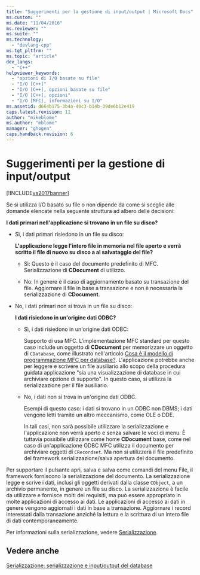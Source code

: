 ```yaml
---
title: "Suggerimenti per la gestione di input/output | Microsoft Docs"
ms.custom: ""
ms.date: "11/04/2016"
ms.reviewer: ""
ms.suite: ""
ms.technology: 
  - "devlang-cpp"
ms.tgt_pltfrm: ""
ms.topic: "article"
dev_langs: 
  - "C++"
helpviewer_keywords: 
  - "opzioni di I/O basate su file"
  - "I/O [C++]"
  - "I/O [C++], opzioni basate su file"
  - "I/O [C++], opzioni"
  - "I/O [MFC], informazioni su I/O"
ms.assetid: d664b175-3b4a-40c3-b14b-39de6b12e419
caps.latest.revision: 11
author: "mikeblome"
ms.author: "mblome"
manager: "ghogen"
caps.handback.revision: 6
---
```

# Suggerimenti per la gestione di input/output
[!INCLUDE[vs2017banner](../assembler/inline/includes/vs2017banner.md)]

Se si utilizza I\/O basato su file o non dipende da come si sceglie alle domande elencate nella seguente struttura ad albero delle decisioni:  
  
 **I dati primari nell'applicazione si trovano in un file su disco?**  
  
-   Sì, i dati primari risiedono in un file su disco:  
  
     **L'applicazione legge l'intero file in memoria nel file aperto e verrà scritto il file di nuovo su disco a al salvataggio del file?**  
  
    -   Sì: Questo è il caso del documento predefinito di MFC.  Serializzazione di **CDocument** di utilizzo.  
  
    -   No: In genere è il caso di aggiornamento basato su transazione del file.  Aggiornare il file in base a transazione e non è necessaria la serializzazione di **CDocument**.  
  
-   No, i dati primari non si trova in un file su disco:  
  
     **I dati risiedono in un'origine dati ODBC?**  
  
    -   Sì, i dati risiedono in un'origine dati ODBC:  
  
         Supporto di usa MFC.  L'implementazione MFC standard per questo caso include un oggetto di **CDocument** per memorizzare un oggetto di `CDatabase`, come illustrato nell'articolo [Cosa è il modello di programmazione MFC per database?](../data/what-is-the-mfc-database-programming-model-q.md).  L'applicazione potrebbe anche per leggere e scrivere un file ausiliario allo scopo della procedura guidata applicazione "sia una visualizzazione di database in cui archiviare opzione di supporto".  In questo caso, si utilizza la serializzazione per il file ausiliario.  
  
    -   No, i dati non si trova in un'origine dati ODBC.  
  
         Esempi di questo caso: i dati si trovano in un ODBC non DBMS; i dati vengono letti tramite un altro meccanismo, come OLE o DDE.  
  
         In tali casi, non sarà possibile utilizzare la serializzazione e l'applicazione non verrà aperto e senza salvare le voci di menu.  È tuttavia possibile utilizzare come home **CDocument** base, come nel caso di un'applicazione ODBC MFC utilizza il documento per archiviare oggetti di `CRecordset`.  Ma non si utilizzerà il file predefinito del framework serializzazione\/salva apertura del documento.  
  
 Per supportare il pulsante apri, salva e salva come comandi del menu File, il framework forniscono la serializzazione del documento.  La serializzazione legge e scrive i dati, inclusi gli oggetti derivati dalla classe `CObject`, a un archivio permanente, in genere un file su disco.  La serializzazione è facile da utilizzare e fornisce molti dei requisiti, ma può essere appropriato in molte applicazioni di accesso ai dati.  Le applicazioni di accesso ai dati in genere vengono aggiornati i dati in base a transazione.  Aggiornare i record interessati dalla transazione anziché la lettura e la scrittura di un intero file di dati contemporaneamente.  
  
 Per informazioni sulla serializzazione, vedere [Serializzazione](../mfc/serialization-in-mfc.md).  
  
## Vedere anche  
 [Serializzazione: serializzazione e input\/output del database](../mfc/serialization-serialization-vs-database-input-output.md)